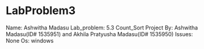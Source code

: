 # LabProblem3
Name: Ashwitha Madasu
Lab_problem: 5.3 Count_Sort
Project By: Ashwitha Madasu(ID# 1535951) and Akhila Pratyusha Madasu(ID# 1535950) 
Issues: None
Os: windows
